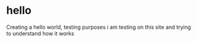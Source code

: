 # hello
Creating a hello world, testing purposes
i am testing on this site and trying to understand how it works

